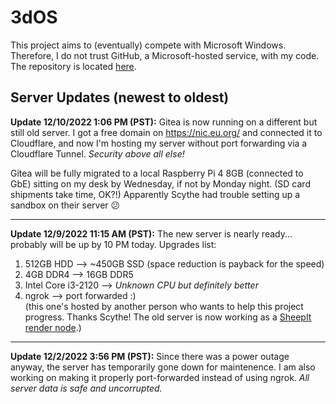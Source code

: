 # 3dOS
This project aims to (eventually) compete with Microsoft Windows. Therefore, I do not trust GitHub, a Microsoft-hosted service, with my code. The repository is located [here](https://hdg57.eu.org/HackerDaGreat57/3dOS).

## Server Updates (newest to oldest)
**Update 12/10/2022 1:06 PM (PST):** Gitea is now running on a different but still old server. I got a free domain on https://nic.eu.org/ and connected it to Cloudflare, and now I'm hosting my server without port forwarding via a Cloudflare Tunnel. *Security above all else!*

Gitea will be fully migrated to a local Raspberry Pi 4 8GB (connected to GbE) sitting on my desk by Wednesday, if not by Monday night. (SD card shipments take time, OK?!) Apparently Scythe had trouble setting up a sandbox on their server 😕

-----

**Update 12/9/2022 11:15 AM (PST):** The new server is nearly ready... probably will be up by 10 PM today. Upgrades list:  
1. 512GB HDD --> ~450GB SSD (space reduction is payback for the speed)  
2. 4GB DDR4 --> 16GB DDR5  
3. Intel Core i3-2120 --> *Unknown CPU but definitely better*  
4. ngrok --> port forwarded :)  
(this one's hosted by another person who wants to help this project progress. Thanks Scythe! The old server is now working as a [SheepIt render node](https://www.sheepit-renderfarm.com/user/HackerDaGreat57/profile).)

-----

**Update 12/2/2022 3:56 PM (PST):** Since there was a power outage anyway, the server has temporarily gone down for maintenence. I am also working on making it properly port-forwarded instead of using ngrok. *All server data is safe and uncorrupted.*
